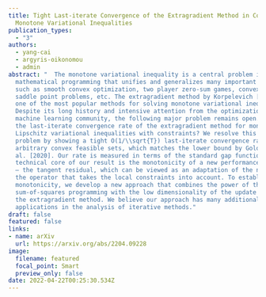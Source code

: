 ```yaml
---
title: Tight Last-iterate Convergence of the Extragradient Method in Constrained
  Monotone Variational Inequalities
publication_types:
  - "3"
authors:
  - yang-cai
  - argyris-oikonomou
  - admin
abstract: "  The monotone variational inequality is a central problem in
  mathematical programming that unifies and generalizes many important settings
  such as smooth convex optimization, two player zero-sum games, convex-concave
  saddle point problems, etc. The extragradient method by Korpelevich [1976] is
  one of the most popular methods for solving monotone variational inequalities.
  Despite its long history and intensive attention from the optimization and
  machine learning community, the following major problem remains open. What is
  the last-iterate convergence rate of the extragradient method for monotone and
  Lipschitz variational inequalities with constraints? We resolve this open
  problem by showing a tight O(1/\\sqrt{T}) last-iterate convergence rate for
  arbitrary convex feasible sets, which matches the lower bound by Golowich et
  al. [2020]. Our rate is measured in terms of the standard gap function. The
  technical core of our result is the monotonicity of a new performance measure
  – the tangent residual, which can be viewed as an adaptation of the norm of
  the operator that takes the local constraints into account. To establish the
  monotonicity, we develop a new approach that combines the power of the
  sum-of-squares programming with the low dimensionality of the update rule of
  the extragradient method. We believe our approach has many additional
  applications in the analysis of iterative methods."
draft: false
featured: false
links:
- name: arXiv
  url: https://arxiv.org/abs/2204.09228
image:
  filename: featured
  focal_point: Smart
  preview_only: false
date: 2022-04-22T00:25:30.534Z
---
```

